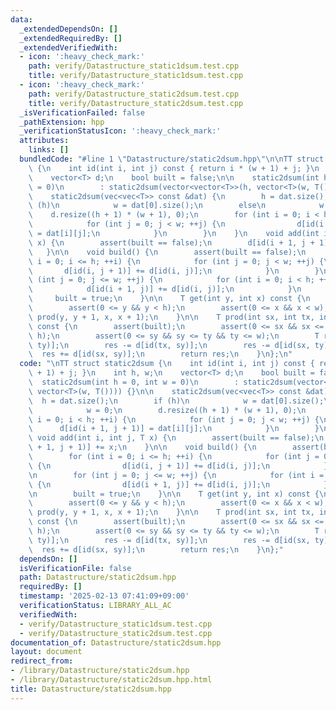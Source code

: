 ```yaml
---
data:
  _extendedDependsOn: []
  _extendedRequiredBy: []
  _extendedVerifiedWith:
  - icon: ':heavy_check_mark:'
    path: verify/Datastructure_static1dsum.test.cpp
    title: verify/Datastructure_static1dsum.test.cpp
  - icon: ':heavy_check_mark:'
    path: verify/Datastructure_static2dsum.test.cpp
    title: verify/Datastructure_static2dsum.test.cpp
  _isVerificationFailed: false
  _pathExtension: hpp
  _verificationStatusIcon: ':heavy_check_mark:'
  attributes:
    links: []
  bundledCode: "#line 1 \"Datastructure/static2dsum.hpp\"\n\nTT struct static2dsum\
    \ {\n    int id(int i, int j) const { return i * (w + 1) + j; }\n    int h, w;\n\
    \    vector<T> d;\n    bool built = false;\n\n    static2dsum(int h = 0, int w\
    \ = 0)\n        : static2dsum(vector<vector<T>>(h, vector<T>(w, T()))) {}\n\n\
    \    static2dsum(vec<vec<T>> const &dat) {\n        h = dat.size();\n        if\
    \ (h)\n            w = dat[0].size();\n        else\n            w = 0;\n    \
    \    d.resize((h + 1) * (w + 1), 0);\n        for (int i = 0; i < h; ++i) {\n\
    \            for (int j = 0; j < w; ++j) {\n                d[id(i + 1, j + 1)]\
    \ = dat[i][j];\n            }\n        }\n    }\n    void add(int i, int j, T\
    \ x) {\n        assert(built == false);\n        d[id(i + 1, j + 1)] += x;\n \
    \   }\n\n    void build() {\n        assert(built == false);\n        for (int\
    \ i = 0; i <= h; ++i) {\n            for (int j = 0; j < w; ++j) {\n         \
    \       d[id(i, j + 1)] += d[id(i, j)];\n            }\n        }\n\n        for\
    \ (int j = 0; j <= w; ++j) {\n            for (int i = 0; i < h; ++i) {\n    \
    \            d[id(i + 1, j)] += d[id(i, j)];\n            }\n        }\n\n   \
    \     built = true;\n    }\n\n    T get(int y, int x) const {\n        assert(built);\n\
    \        assert(0 <= y && y < h);\n        assert(0 <= x && x < w);\n        return\
    \ prod(y, y + 1, x, x + 1);\n    }\n\n    T prod(int sx, int tx, int sy, int ty)\
    \ const {\n        assert(built);\n        assert(0 <= sx && sx <= tx && tx <=\
    \ h);\n        assert(0 <= sy && sy <= ty && ty <= w);\n        T res = d[id(tx,\
    \ ty)];\n        res -= d[id(tx, sy)];\n        res -= d[id(sx, ty)];\n      \
    \  res += d[id(sx, sy)];\n        return res;\n    }\n};\n"
  code: "\nTT struct static2dsum {\n    int id(int i, int j) const { return i * (w\
    \ + 1) + j; }\n    int h, w;\n    vector<T> d;\n    bool built = false;\n\n  \
    \  static2dsum(int h = 0, int w = 0)\n        : static2dsum(vector<vector<T>>(h,\
    \ vector<T>(w, T()))) {}\n\n    static2dsum(vec<vec<T>> const &dat) {\n      \
    \  h = dat.size();\n        if (h)\n            w = dat[0].size();\n        else\n\
    \            w = 0;\n        d.resize((h + 1) * (w + 1), 0);\n        for (int\
    \ i = 0; i < h; ++i) {\n            for (int j = 0; j < w; ++j) {\n          \
    \      d[id(i + 1, j + 1)] = dat[i][j];\n            }\n        }\n    }\n   \
    \ void add(int i, int j, T x) {\n        assert(built == false);\n        d[id(i\
    \ + 1, j + 1)] += x;\n    }\n\n    void build() {\n        assert(built == false);\n\
    \        for (int i = 0; i <= h; ++i) {\n            for (int j = 0; j < w; ++j)\
    \ {\n                d[id(i, j + 1)] += d[id(i, j)];\n            }\n        }\n\
    \n        for (int j = 0; j <= w; ++j) {\n            for (int i = 0; i < h; ++i)\
    \ {\n                d[id(i + 1, j)] += d[id(i, j)];\n            }\n        }\n\
    \n        built = true;\n    }\n\n    T get(int y, int x) const {\n        assert(built);\n\
    \        assert(0 <= y && y < h);\n        assert(0 <= x && x < w);\n        return\
    \ prod(y, y + 1, x, x + 1);\n    }\n\n    T prod(int sx, int tx, int sy, int ty)\
    \ const {\n        assert(built);\n        assert(0 <= sx && sx <= tx && tx <=\
    \ h);\n        assert(0 <= sy && sy <= ty && ty <= w);\n        T res = d[id(tx,\
    \ ty)];\n        res -= d[id(tx, sy)];\n        res -= d[id(sx, ty)];\n      \
    \  res += d[id(sx, sy)];\n        return res;\n    }\n};"
  dependsOn: []
  isVerificationFile: false
  path: Datastructure/static2dsum.hpp
  requiredBy: []
  timestamp: '2025-02-13 07:41:09+09:00'
  verificationStatus: LIBRARY_ALL_AC
  verifiedWith:
  - verify/Datastructure_static1dsum.test.cpp
  - verify/Datastructure_static2dsum.test.cpp
documentation_of: Datastructure/static2dsum.hpp
layout: document
redirect_from:
- /library/Datastructure/static2dsum.hpp
- /library/Datastructure/static2dsum.hpp.html
title: Datastructure/static2dsum.hpp
---
```

